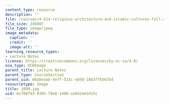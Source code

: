 ```yaml
---
content_type: resource
description: ''
file: /courses/4-614-religious-architecture-and-islamic-cultures-fall-2002/6cf08f939395f9e81406a1642e63415c_1099.jpg
file_size: 245087
file_type: image/jpeg
image_metadata:
  caption: ''
  credit: ''
  image-alt: ''
learning_resource_types:
- Lecture Notes
license: https://creativecommons.org/licenses/by-nc-sa/4.0/
ocw_type: OCWImage
parent_title: Lecture Notes
parent_type: CourseSection
parent_uid: 68abeaab-4eff-532c-e858-18d3ffb567bd
resourcetype: Image
title: 1099.jpg
uid: 6cf08f93-9395-f9e8-1406-a1642e63415c
---
```

